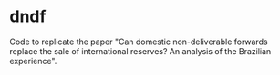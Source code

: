 # dndf
Code to replicate the paper "Can domestic non-deliverable forwards replace the sale of international reserves? An analysis of the Brazilian experience".
